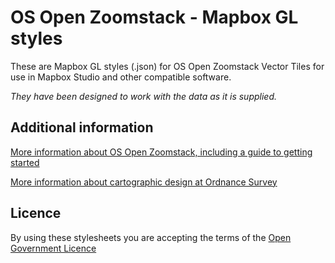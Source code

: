 # OS Open Zoomstack - Mapbox GL styles

These are Mapbox GL styles (.json) for OS Open Zoomstack Vector Tiles for use in Mapbox Studio and other compatible software.

*They have been designed to work with the data as it is supplied.*

## Additional information

[More information about OS Open Zoomstack, including a guide to getting started](http://www.ordnancesurvey.co.uk/business-and-government/products/os-open-zoomstack.html)

[More information about cartographic design at Ordnance Survey](https://www.ordnancesurvey.co.uk/resources/carto-design/)

## Licence

By using these stylesheets you are accepting the terms of the [Open Government Licence](http://www.nationalarchives.gov.uk/doc/open-government-licence/)
